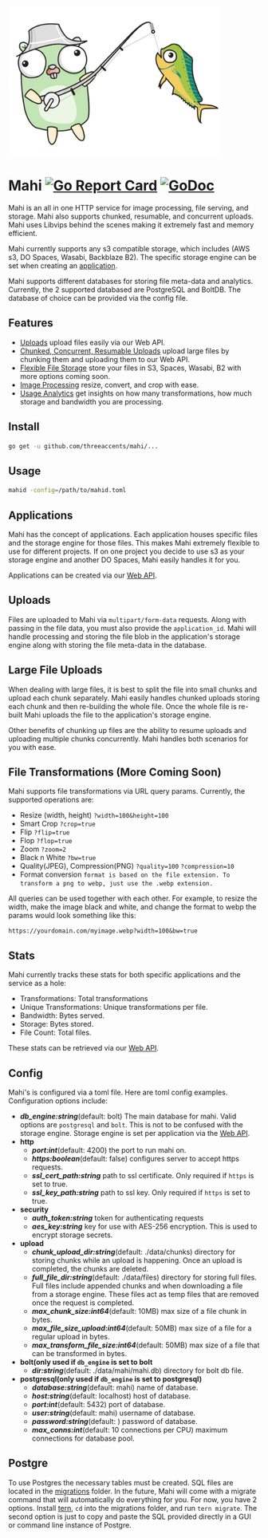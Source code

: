 <img src="mahi-gopher.png" height="300" />

# Mahi [![Go Report Card](http://goreportcard.com/badge/threeaccents/mahi)](https://goreportcard.com/report/threeaccents/mahi) [![GoDoc](http://img.shields.io/badge/godoc-reference-blue.svg)](http://godoc.org/github.com/threeaccents/mahi)


Mahi is an all in one HTTP service for image processing, file serving, and storage. Mahi also supports chunked, resumable, and concurrent uploads. Mahi uses Libvips behind the scenes making it extremely fast and memory efficient.

Mahi currently supports any s3 compatible storage, which includes (AWS s3, DO Spaces, Wasabi, Backblaze B2). The specific storage engine can be set when creating an [application](https://github.com/threeaccents/mahi#applications).

Mahi supports different databases for storing file meta-data and analytics. Currently, the 2 supported databased are PostgreSQL and BoltDB. The database of choice can be provided via the config file.

## Features
 - [Uploads](https://github.com/threeaccents/mahi#uploads) upload files easily via our Web API.
 - [Chunked, Concurrent, Resumable Uploads](https://github.com/threeaccents/mahi#large-file-uploads) upload large files by chunking them and uploading them to our Web API.
 - [Flexible File Storage](https://github.com/threeaccents/mahi#applications) store your files in S3, Spaces, Wasabi, B2 with more options coming soon.
 - [Image Processing](https://github.com/threeaccents/mahi#file-transformations) resize, convert, and crop with ease.
 - [Usage Analytics](https://github.com/threeaccents/mahi#stats) get insights on how many transformations, how much storage and bandwidth you are processing.

## Install
```bash
go get -u github.com/threeaccents/mahi/...
```
## Usage
```bash
mahid -config=/path/to/mahid.toml
```
## Applications
Mahi has the concept of applications. Each application houses specific files and the storage engine for those files. This makes Mahi extremely flexible to use for different projects. If on one project you decide to use s3 as your storage engine and another DO Spaces, Mahi easily handles it for you.

Applications can be created via our [Web API](https://mahi-api-docs.threeaccents.com/#req_10641a46be544cae978fa83b6fe1f00e).
## Uploads
Files are uploaded to Mahi via `multipart/form-data` requests. Along with passing in the file data, you must also provide the `application_id`.
Mahi will handle processing and storing the file blob in the application's storage engine along with storing the file meta-data in the database.
## Large File Uploads
When dealing with large files, it is best to split the file into small chunks and upload each chunk separately. Mahi easily handles chunked uploads storing each chunk and then re-building the whole file. Once the whole file is re-built Mahi uploads the file to the application's storage engine.

Other benefits of chunking up files are the ability to resume uploads and uploading multiple chunks concurrently. Mahi handles both scenarios for you with ease.
## File Transformations (More Coming Soon)
Mahi supports file transformations via URL query params. Currently, the supported operations are:
 - Resize (width, height) `?width=100&height=100`
 - Smart Crop `?crop=true`
 - Flip `?flip=true`
 - Flop `?flop=true`
 - Zoom `?zoom=2`
 - Black n White `?bw=true`
 - Quality(JPEG), Compression(PNG) `?quality=100` `?compression=10`
 - Format conversion `format is based on the file extension. To transform a png to webp, just use the .webp extension.`

All queries can be used together with each other. For example, to resize the width, make the image black and white, and change the format to webp the params would look something like this:
```
https://yourdomain.com/myimage.webp?width=100&bw=true
```
## Stats
Mahi currently tracks these stats for both specific applications and the service as a hole:
 - Transformations: Total transformations
 - Unique Transformations: Unique transformations per file. 
 - Bandwidth: Bytes served.
 - Storage: Bytes stored.
 - File Count: Total files.

These stats can be retrieved via our [Web API](https://mahi-api-docs.threeaccents.com/#req_4971b4c6a7854cad87e45d2150c7db64).
## Config
Mahi's is configured via a toml file. Here are toml config examples. Configuration options include:
 - ***db_engine:string***(default: bolt) The main database for mahi. Valid options are `postgresql` and `bolt`. This is not to be confused with the storage engine. Storage engine is set per application via the [Web API](https://mahi-api-docs.threeaccents.com/#req_10641a46be544cae978fa83b6fe1f00e).
 - **http**
    - ***port:int***(default: 4200) the port to run mahi on.
    - ***https:boolean***(default: false) configures server to accept https requests.
    - ***ssl_cert_path:string*** path to ssl certificate. Only required if `https` is set to true.
    - ***ssl_key_path:string*** path to ssl key. Only required if `https` is set to true.
 - **security**
    - ***auth_token:string*** token for authenticating requests
    - ***aes_key:string*** key for use with AES-256 encryption. This is used to encrypt storage secrets.
 - **upload**
    - ***chunk_upload_dir:string***(default: ./data/chunks) directory for storing chunks while an upload is happening. Once an upload is completed, the chunks are deleted.
    - ***full_file_dir:string***(default: ./data/files) directory for storing full files. Full files include appended chunks and when downloading a file from a storage engine. These files act as temp files that are removed once the request is completed.
    - ***max_chunk_size:int64***(default: 10MB) max size of a file chunk in bytes.
    - ***max_file_size_upload:int64***(default: 50MB) max size of a file for a regular upload in bytes.
    - ***max_transform_file_size:int64***(default: 50MB) max size of a file that can be transformed in bytes.
 - **bolt(only used if `db_engine` is set to bolt**
    - ***dir:string***(default: ./data/mahi/mahi.db) directory for bolt db file.
 - **postgresql(only used if `db_engine` is set to postgresql)**
    - ***database:string***(default: mahi) name of database.
    - ***host:string***(default: localhost) host of database.
    - ***port:int***(default: 5432)  port of database.
    - ***user:string***(default: mahi) username of database.
    - ***password:string***(default: ) password of database.   
    - ***max_conns:int***(default: 10 connections per CPU) maximum connections for database pool.   
## Postgre
To use Postgres the necessary tables must be created. SQL files are located in the [migrations](https://github.com/threeaccents/mahi/tree/master/cmd/migrations) folder. In the future, Mahi will come with a migrate command that will automatically do everything for you. For now, you have 2 options. Install [tern](https://github.com/jackc/tern), `cd` into the migrations folder, and run `tern migrate`. The second option is just to copy and paste the SQL provided directly in a GUI or command line instance of Postgre.
     
